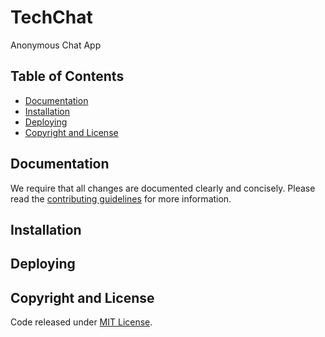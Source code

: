 # TechChat
Anonymous Chat App

## Table of Contents
 - [Documentation](#documentation)
 - [Installation](#installation)
 - [Deploying](#deploying)
 - [Copyright and License](#copyright-and-license)

## Documentation
 We require that all changes are documented clearly and concisely. Please read the [contributing guidelines](https://github.com/mtuopensource/TechChat/blob/master/.github/CONTRIBUTING.md) for more information.

## Installation

## Deploying

## Copyright and License
Code released under [MIT License](LICENSE).
